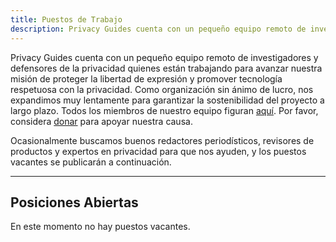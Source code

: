 ```yaml
---
title: Puestos de Trabajo
description: Privacy Guides cuenta con un pequeño equipo remoto de investigadores y defensores de la privacidad. Cualquier puesto vacante que podremos tener en el futuro será publicado aquí.
---
```


Privacy Guides cuenta con un pequeño equipo remoto de investigadores y defensores de la privacidad quienes están trabajando para avanzar nuestra misión de proteger la libertad de expresión y promover tecnología respetuosa con la privacidad. Como organización sin ánimo de lucro, nos expandimos muy lentamente para garantizar la sostenibilidad del proyecto a largo plazo. Todos los miembros de nuestro equipo figuran [aquí](https://discuss.privacyguides.net/u?group=team\&order=solutions\&period=all). Por favor, considera [donar](https://donate.magicgrants.org/privacyguides) para apoyar nuestra causa.

Ocasionalmente buscamos buenos redactores periodísticos, revisores de productos y expertos en privacidad para que nos ayuden, y los puestos vacantes se publicarán a continuación.

---

## Posiciones Abiertas

En este momento no hay puestos vacantes.

